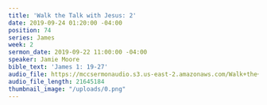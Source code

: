 ```yaml
---
title: 'Walk the Talk with Jesus: 2'
date: 2019-09-24 01:20:00 -04:00
position: 74
series: James
week: 2
sermon_date: 2019-09-22 11:00:00 -04:00
speaker: Jamie Moore
bible_text: 'James 1: 19-27'
audio_file: https://mccsermonaudio.s3.us-east-2.amazonaws.com/Walk+the+Talk+with+Jesus/Walk+the+Talk+with+Jesus+Week+2.lite.mp3
audio_file_length: 21645184
thumbnail_image: "/uploads/0.png"
---
```


